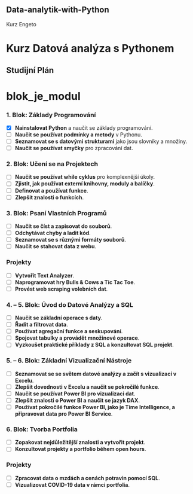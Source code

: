 ## Data-analytik-with-Python
Kurz Engeto
# Kurz Datová analýza s Pythonem
## Studijní Plán
# blok_je_modul

### 1. Blok: Základy Programování
- [x] **Nainstalovat Python** a naučit se základy programování.
- [ ] **Naučit se používat podmínky a metody** v Pythonu.
- [ ] **Seznamovat se s datovými strukturami** jako jsou slovníky a množiny.
- [ ] **Naučit se používat smyčky** pro zpracování dat.

### 2. Blok: Učení se na Projektech
- [ ] **Naučit se používat while cyklus** pro komplexnější úkoly.
- [ ] **Zjistit, jak používat externí knihovny, moduly a balíčky**.
- [ ] **Definovat a používat funkce**.
- [ ] **Zlepšit znalosti o funkcích**.

### 3. Blok: Psaní Vlastních Programů
- [ ] **Naučit se číst a zapisovat do souborů**.
- [ ] **Odchytávat chyby a ladit kód**.
- [ ] **Seznamovat se s různými formáty souborů**.
- [ ] **Naučit se stahovat data z webu**.

### Projekty
- [ ] **Vytvořit Text Analyzer**.
- [ ] **Naprogramovat hry Bulls & Cows a Tic Tac Toe**.
- [ ] **Provést web scraping volebních dat**.

### 4. – 5. Blok: Úvod do Datové Analýzy a SQL
- [ ] **Naučit se základní operace s daty**.
- [ ] **Řadit a filtrovat data**.
- [ ] **Používat agregační funkce a seskupování**.
- [ ] **Spojovat tabulky a provádět množinové operace**.
- [ ] **Vyzkoušet praktické příklady z SQL a konzultovat SQL projekt**.

### 5. – 6. Blok: Základní Vizualizační Nástroje
- [ ] **Seznamovat se se světem datové analýzy a začít s vizualizací v Excelu**.
- [ ] **Zlepšit dovednosti v Excelu a naučit se pokročilé funkce**.
- [ ] **Naučit se používat Power BI pro vizualizaci dat**.
- [ ] **Zlepšit znalosti o Power BI a naučit se jazyk DAX**.
- [ ] **Používat pokročilé funkce Power BI, jako je Time Intelligence, a připravovat data pro Power BI Service**.

### 6. Blok: Tvorba Portfolia
- [ ] **Zopakovat nejdůležitější znalosti a vytvořit projekt**.
- [ ] **Konzultovat projekty a portfolio během open hours**.

### Projekty
- [ ] **Zpracovat data o mzdách a cenách potravin pomocí SQL**.
- [ ] **Vizualizovat COVID-19 data v rámci portfolia**.
